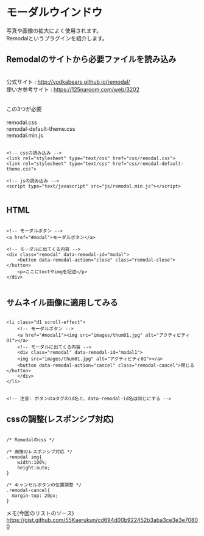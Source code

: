 # モーダルウインドウ
写真や画像の拡大によく使用されます。<br>
Remodalというプラグインを紹介します。  

## Remodalのサイトから必要ファイルを読み込み
<br>公式サイト : http://vodkabears.github.io/remodal/
<br>使い方参考サイト : https://125naroom.com/web/3202 

<br>この3つが必要<br>
<br>remodal.css
<br>remodal-default-theme.css
<br>remodal.min.js



```

<!-- cssの読み込み -->
<link rel="stylesheet" type="text/css" href="css/remodal.css">
<link rel="stylesheet" type="text/css" href="css/remodal-default-theme.css">

<!-- jsの読み込み -->
<script type="text/javascript" src="js/remodal.min.js"></script>


```



## HTML

```

<!-- モーダルボタン -->
<a href="#modal">モーダルボタン</a>
 
<!-- モーダルに出てくる内容 -->
<div class="remodal" data-remodal-id="modal">
	<button data-remodal-action="close" class="remodal-close"></button>
	<p>ここにtextやimgを記述</p>
</div>


```

## サムネイル画像に適用してみる

```

<li class="d1 scroll-effect">
    <!-- モーダルボタン -->
    <a href="#modal1"><img src="images/thum01.jpg" alt="アクティビティ01"></a>
    <!-- モーダルに出てくる内容 -->
    <div class="remodal" data-remodal-id="modal1">
	<img src="images/thum01.jpg" alt="アクティビティ01"></a>
	<button data-remodal-action="cancel" class="remodal-cancel">閉じる</button>
    </div>
</li>


<!-- 注意: ボタンのaタグのid名と、data-remodal-id名は同じにする -->

```


## cssの調整(レスポンシブ対応)

```

/* Remodalのcss */

/* 画像のレスポンシブ対応 */
.remodal img{
    width:100%;
    height:auto;
}

/* キャンセルボタンの位置調整 */
.remodal-cancel{
  margin-top: 20px;
}

```



<!--
closeボタンを変更

ボタンのソースをこちらに変更 
 <button data-remodal-action="cancel" class="remodal-cancel">閉じる</button>

-->

メモ(今回のリストのソース)<br>
https://gist.github.com/55Kaerukun/cd694d00b922452b3aba3ce3e3e70800
